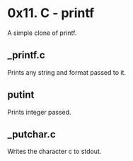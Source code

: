 # 0x11. C - printf
A simple clone of printf.

## _printf.c
Prints any string and format passed to it.

## putint
Prints integer passed.

## _putchar.c
Writes the character c to stdout.

